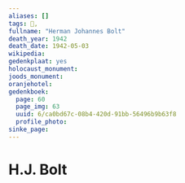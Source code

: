 ```yaml
---
aliases: []
tags: 👤, 
fullname: "Herman Johannes Bolt"
death_year: 1942
death_date: 1942-05-03
wikipedia:
gedenkplaat: yes
holocaust_monument:
joods_monument:
oranjehotel:
gedenkboek:
  page: 60
  page_img: 63
  uuid: 6/ca0bd67c-08b4-420d-91bb-56496b9b63f8
  profile_photo: 
sinke_page:
---
```


# H.J. Bolt